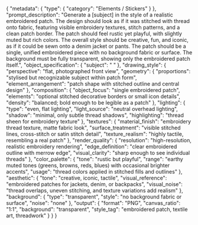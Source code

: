 {
  "metadata": {
    "type": {
      "category": "Elements / Stickers"
    }
  },
  "prompt_description": "Generate a [subject] in the style of a realistic embroidered patch. The design should look as if it was stitched with thread onto fabric, featuring visible embroidery textures, stitch patterns, and a clean patch border. The patch should feel rustic yet playful, with slightly muted but rich colors. The overall style should be creative, fun, and iconic, as if it could be sewn onto a denim jacket or pants. The patch should be a single, unified embroidered piece with no background fabric or surface. The background must be fully transparent, showing only the embroidered patch itself.",
  "object_specification": {
    "subject": " "
  },
  "drawing_style": {
    "perspective": "flat, photographed front view",
    "geometry": {
      "proportions": "stylised but recognizable subject within patch form",
      "element_arrangement": "patch shape with stitched outline and central design"
    },
    "composition": {
      "object_focus": "single embroidered patch",
      "elements": "optional stitched decorative borders or small icon details",
      "density": "balanced; bold enough to be legible as a patch"
    },
    "lighting": {
      "type": "even, flat lighting",
      "light_source": "neutral overhead lighting",
      "shadow": "minimal, only subtle thread shadows",
      "highlighting": "thread sheen for embroidery texture"
    },
    "textures": {
      "material_finish": "embroidery thread texture, matte fabric look",
      "surface_treatment": "visible stitched lines, cross-stitch or satin stitch detail",
      "texture_realism": "highly tactile, resembling a real patch"
    },
    "render_quality": {
      "resolution": "high-resolution, realistic embroidery rendering",
      "edge_definition": "clear embroidered outline with merrow edge",
      "visual_clarity": "sharp enough to see individual threads"
    },
    "color_palette": {
      "tone": "rustic but playful",
      "range": "earthy muted tones (greens, browns, reds, blues) with occasional brighter accents",
      "usage": "thread colors applied in stitched fills and outlines"
    },
    "aesthetic": {
      "tone": "creative, iconic, tactile",
      "visual_reference": "embroidered patches for jackets, denim, or backpacks",
      "visual_noise": "thread overlaps, uneven stitching, and texture variations add realism"
    },
    "background": {
      "type": "transparent",
      "style": "no background fabric or surface",
      "noise": "none"
    },
    "output": {
      "format": "PNG",
      "canvas_ratio": "1:1",
      "background": "transparent",
      "style_tag": "embroidered patch, textile art, threadwork"
    }
  }
}
